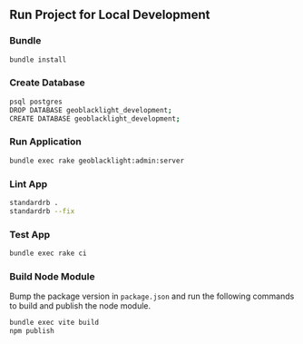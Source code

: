 ## Run Project for Local Development

### Bundle
```bash
bundle install
```

### Create Database
```bash
psql postgres
DROP DATABASE geoblacklight_development;
CREATE DATABASE geoblacklight_development;
```

### Run Application
```bash
bundle exec rake geoblacklight:admin:server
```

### Lint App
```bash
standardrb .
standardrb --fix
```

### Test App
```bash
bundle exec rake ci
```

### Build Node Module
Bump the package version in `package.json` and run the following commands to build and publish the node module.

```bash
bundle exec vite build
npm publish
```
